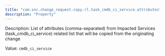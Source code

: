 ```yaml
---
title: "com.snc.change_request.copy.rl.task_cmdb_ci_service.attributes"
description: "Property"
---
```


Description: List of attributes (comma-separated) from Impacted Services (task_cmdb_ci_service) related list that will be copied from the originating change

Value: `cmdb_ci_service`